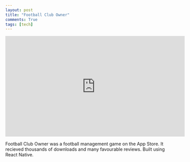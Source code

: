```yaml
---
layout: post
title: "Football Club Owner"
comments: True
tags: [tech]
---
```



<iframe width="560" height="315" src="https://www.youtube.com/embed/aqB0QcWy5QY" title="YouTube video player" frameborder="0" allow="accelerometer; autoplay; clipboard-write; encrypted-media; gyroscope; picture-in-picture" allowfullscreen></iframe>

Football Club Owner was a football management game on the App Store. It recieved thousands of downloads and many favourable reviews. Built using React Native.
